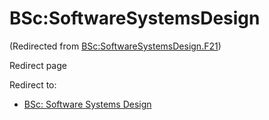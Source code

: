 






BSc:SoftwareSystemsDesign
=========================



(Redirected from [BSc:SoftwareSystemsDesign.F21](/index.php?title=BSc:SoftwareSystemsDesign.F21&redirect=no "BSc:SoftwareSystemsDesign.F21"))  

Redirect page


Redirect to:

* [BSc: Software Systems Design](/index.php/BSc:_Software_Systems_Design "BSc: Software Systems Design")









